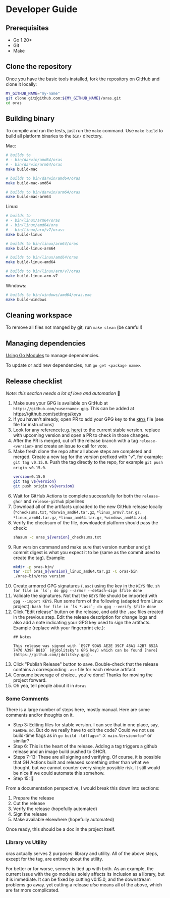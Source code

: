 # Developer Guide

## Prerequisites

- Go 1.20+
- Git
- Make

## Clone the repository

Once you have the basic tools installed, fork the repository on GitHub and clone it locally:
```bash
MY_GITHUB_NAME="my-name"
git clone git@github.com:${MY_GITHUB_NAME}/oras.git
cd oras
```

## Building binary

To compile and run the tests, just run the `make` command.
Use `make build` to build all platform binaries to the `bin/` directory.

Mac:

```bash
# builds to
# - bin/darwin/amd64/oras
# - bin/darwin/arm64/oras
make build-mac

# builds to bin/darwin/amd64/oras
make build-mac-amd64

# builds to bin/darwin/arm64/oras
make build-mac-arm64
```

Linux:

```bash
# builds to
# - bin/linux/arm64/oras
# - bin/linux/amd64/ora
# - bin/linux/arm/v7/orass
make build-linux

# builds to bin/linux/arm64/oras
make build-linux-arm64

# builds to bin/linux/amd64/oras
make build-linux-amd64

# builds to bin/linux/arm/v7/oras
make build-linux-arm-v7
```

Windows:

```bash
# builds to bin/windows/amd64/oras.exe
make build-windows
```

## Cleaning workspace

To remove all files not manged by git, run `make clean` (be careful!)

## Managing dependencies

[Using Go Modules](https://blog.golang.org/using-go-modules) to manage dependencies.

To update or add new dependencies, run `go get <package name>`.

## Release checklist

*Note: this section needs a lot of love and automation* 🙂

1. Make sure your GPG is available on GitHub at `https://github.com/<username>.gpg`. This can be added at https://github.com/settings/keys
2. If you haven't already, open PR to add your GPG key to the [`KEYS`](https://github.com/oras-project/oras/blob/main/KEYS) file (see file for instructions)
3. Look for any reference(e.g. [here](https://github.com/oras-project/oras/blob/main/internal/version/version.go#L5)) to the current stable version. replace with upcoming version and open a PR to check in those changes.
4. After the PR is merged, cut off the release branch with a tag `release-<version>` and create an issue to call for vote.
5. Make fresh clone the repo after all above steps are completed and merged. Create a new tag for the version prefixed with "v", for example: `git tag v0.15.0`. Push the tag directly to the repo, for example `git push origin v0.15.0`.
    ```sh
    version=0.15.0
    git tag v${version}
    git push origin v${version}
    ```
6. Wait for GitHub Actions to complete successfully for both the `release-ghcr` and `release-github` pipelines
7. Download all of the artifacts uploaded to the new GitHub release locally (`*checksums.txt`, `*darwin_amd64.tar.gz`, `*linux_armv7.tar.gz`, `*linux_arm64.tar.gz`, `*linux_amd64.tar.gz`, `*windows_amd64.zip`).
8. Verify the checksum of the file, downloaded platform should pass the check:
    ```sh
    shasum -c oras_${version}_checksums.txt
    ```
9. Run version command and make sure that version number and git commit digest is what you expect it to be (same as the commit used to create the tag). Example:
    ```sh
    mkdir -p oras-bin/
    tar -zxf oras_${version}_linux_amd64.tar.gz -C oras-bin
    ./oras-bin/oras version
    ```
10.  Create armored GPG signatures (`.asc`) using the key in the `KEYS` file.
    ```sh
    for file in `ls`; do
        gpg --armor --detach-sign $file
    done
    ```
11.  Validate the signatures. Not that the `KEYS` file should be imported with `gpg --import KEYS`. Run some form of the following (adapted from Linux project):
    ```bash
    for file in `ls *.asc`; do
        gpg --verify $file
    done
    ```
12. Click "Edit release" button on the release, and add the `.asc` files created in the previous step. Edit the release description for change logs and also add a note indicating your GPG key used to sign the artifacts. Example (replace with your fingerprint etc.):
    ```
    ## Notes

    This release was signed with `E97F 9DA5 AE2E 39CF 48A1 42B7 852A 7470 A39F B81D` (@jdolitsky's GPG key) which can be found [here](https://github.com/jdolitsky.gpg).
    ```
13. Click "Publish Release" button to save. Double-check that the release contains a corresponding `.asc` file for each release artifact.
14. Consume beverage of choice.. you're done! Thanks for moving the project forward.
15. Oh yea, tell people about it in `#oras`
    
### Some Comments

There is a large number of steps here, mostly manual. Here are some comments and/or thoughts on it.

* Step 3: Editing files for stable version. I can see that in one place, say, `README.md`. But do we really have to edit the code? Could we not use build-time flags as in `go build -ldflags="-X main.Version=foo"` or similar?
* Step 6: This is the heart of the release. Adding a tag triggers a github release and an image build pushed to GHCR.
* Steps 7-13: These are all signing and verifying. Of course, it is possible that GH Actions built and released something other than what we thought, but we cannot counter every single possible risk. It still would be nice if we could automate this somehow.
* Step 15: :beer:

From a documentation perspective, I would break this down into sections:

1. Prepare the release
2. Cut the release
3. Verify the release (hopefully automated)
4. Sign the release
5. Make available elsewhere (hopefully automated)

Once ready, this should be a doc in the project itself.

### Library vs Utility

oras actually serves 2 purposes: library and utility. All of the above steps, except for the tag, are entirely about the utility.

For better or for worse, semver is tied up with both. As an example, the current issue with the go modules solely affects its inclusion as a library, but it is immediate. It can be fixed by cutting v0.15.0, and the downstream problems go away. yet cutting a release _also_ means all of the above, which are far more complicated.